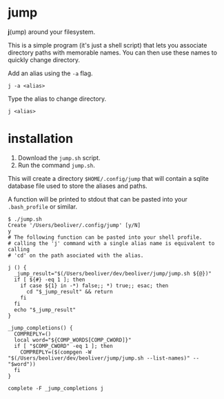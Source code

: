 # jump

**j**(ump) around your filesystem.

This is a simple program (it's just a shell script) that lets you associate directory paths with memorable names. You can then use these names to quickly change directory.

Add an alias using the `-a` flag.
```
j -a <alias>
```
Type the alias to change directory. 
```
j <alias>
```

# installation

1. Download the `jump.sh` script.
2. Run the command `jump.sh`.

This will create a directory `$HOME/.config/jump` that will contain a sqlite database file used to store the aliases and paths.

A function will be printed to stdout that can be pasted into your `.bash_profile` or similar.

```
$ ./jump.sh
Create '/Users/beoliver/.config/jump' [y/N]
y
# The following function can be pasted into your shell profile.
# calling the 'j' command with a single alias name is equivalent to calling
# 'cd' on the path asociated with the alias.

j () {
  _jump_result="$(/Users/beoliver/dev/beoliver/jump/jump.sh ${@})"
  if [ ${#} -eq 1 ]; then
    if case ${1} in -*) false;; *) true;; esac; then
      cd "$_jump_result" && return
    fi
  fi
  echo "$_jump_result"
}

_jump_completions() {
  COMPREPLY=()
  local word="${COMP_WORDS[COMP_CWORD]}"
  if [ "$COMP_CWORD" -eq 1 ]; then
    COMPREPLY=($(compgen -W "$(/Users/beoliver/dev/beoliver/jump/jump.sh --list-names)" -- "$word"))
  fi
}

complete -F _jump_completions j
```